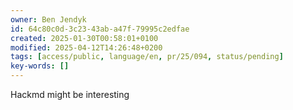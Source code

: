 ```yaml
---
owner: Ben Jendyk
id: 64c80c0d-3c23-43ab-a47f-79995c2edfae
created: 2025-01-30T00:58:01+0100
modified: 2025-04-12T14:26:48+0200
tags: [access/public, language/en, pr/25/094, status/pending]
key-words: []
---
```


Hackmd might be interesting
